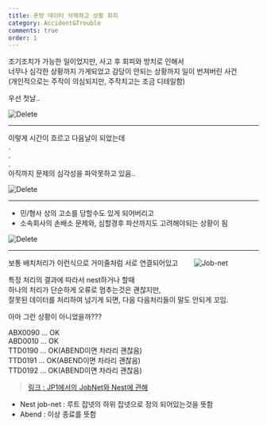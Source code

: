 ```yaml
---
title: 혼방 데이터 삭제하고 상황 회피
category: Accident&Trouble
comments: true
order: 1
---
```


조기조치가 가능한 일이었지만, 사고 후 회피와 방치로 인해서  
너무나 심각한 상황까지 가게되었고 감당이 안되는 상황까지 일이 번져버린 사건  
(개인적으로는 주작이 의심되지만, 주작치고는 조금 디테일함)  

우선 첫날..  


![Delete](./honbang-delete.png)

---

이렇게 시간이 흐르고 다음날이 되었는데  
.  
.  
.  
아직까지 문제의 심각성을 파악못하고 있음..

![Delete](./honbang-delete.png)

---

- 민/형사 상의 고소를 당할수도 있게 되어버리고
- 소속회사의 손배소 문제와, 심할경후 파산까지도 고려해야되는 상황이 됨

![Delete](./honbang-delete-finally.png)

---

보통 배치처리가 이런식으로 거미줄처럼 서로 연결되어있고　　
![Job-net](./job-net.png)

특정 처리의 결과에 따라서 nest하거나 할때  
하나의 처리가 단순하게 오류로 멈추는것은 괜찮지만,  
잘못된 데이터를 처리하여 넘기게 되면, 다음 다음처리들이 말도 안되게 꼬임.

아마 그런 상황이 아니었을까???

ABX0090 ...  OK  
ABD0010 ...  OK  
TTD0190 ...  OK(ABEND이면 차라리 괜찮음)  
TTD0191 ...  OK(ABEND이면 차라리 괜찮음)  
TTD0192 ...  OK(ABEND이면 차라리 괜찮음)  

>[링크 : JP1에서의 JobNet와 Nest에 관해](http://itdoc.hitachi.co.jp/manuals/3020/30203S0133/AJSZ0006.HTM)  

- Nest job-net : 루트 잡넷의 하위 잡넷으로 정의 되어있는것을 뜻함
- Abend : 이상 종료를 뜻함

